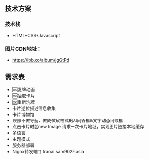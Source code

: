 
## 技术方案

### 技术栈
- HTML+CSS+Javascript

### 图片CDN地址：
- https://ibb.co/album/jgGtPd

## 需求表
- 🆗发牌动画
- 🆗抽取卡片
- 🆗重新洗牌
- 卡片逆位描述信息收集
- 卡片博物馆
- 顶部不做导航，做成微软格式的AI问答框&文字动态问候框
- 点击卡片时就new Image 请求一次卡片地址，实现图片链接本地缓存
- 多语言
- 主题模式
- 服务器部署
- Nignx转发端口 traoai.sam9029.asia
